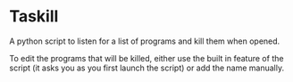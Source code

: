 # Taskill
A python script to listen for a list of programs and kill them when opened.

To edit the programs that will be killed, either use the built in feature of the script (it asks you as you first launch the script) or add the name manually.

